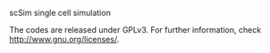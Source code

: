 scSim
single cell simulation

The codes are released under GPLv3. For further information, check <http://www.gnu.org/licenses/>.
